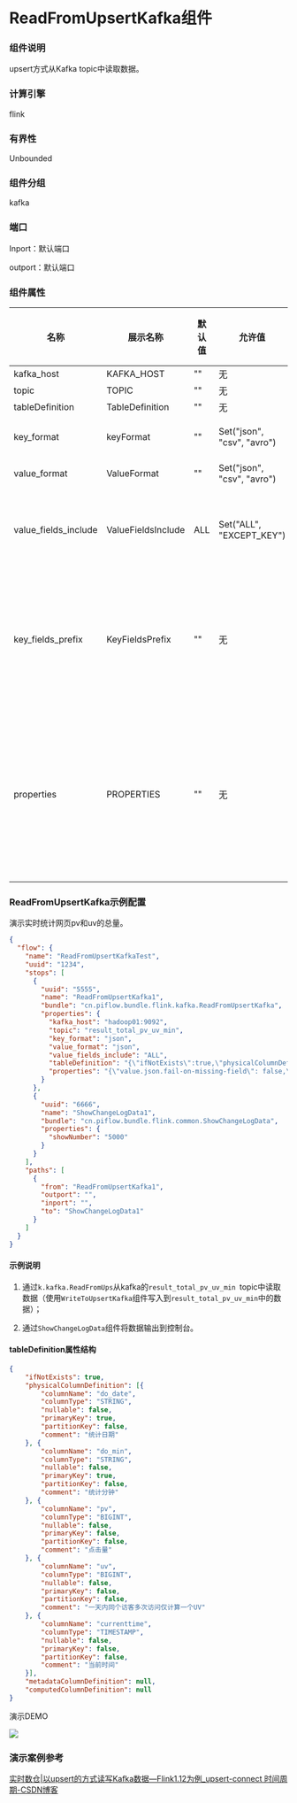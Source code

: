 # ReadFromUpsertKafka组件

### 组件说明

upsert方式从Kafka topic中读取数据。

### 计算引擎

flink

### 有界性

Unbounded

### 组件分组

kafka

### 端口

Inport：默认端口

outport：默认端口

### 组件属性

| 名称                   | 展示名称               | 默认值 | 允许值                        | 是否必填 | 描述                                                                                                                                                                                                                                                                             | 例子             |
| -------------------- | ------------------ | --- | -------------------------- | ---- | ------------------------------------------------------------------------------------------------------------------------------------------------------------------------------------------------------------------------------------------------------------------------------ | -------------- |
| kafka_host           | KAFKA_HOST         | ""  | 无                          | 是    | 逗号分隔的Kafka broker列表。                                                                                                                                                                                                                                                           | 127.0.0.1:9092 |
| topic                | TOPIC              | ""  | 无                          | 是    | 用于写入Kafka topic名称。                                                                                                                                                                                                                                                             | topic-1        |
| tableDefinition      | TableDefinition    | ""  | 无                          | 是    | Flink table定义。                                                                                                                                                                                                                                                                 |                |
| key_format           | keyFormat          | ""  | Set("json", "csv", "avro") | 是    | 用于对Kafka消息中key部分反序列化的格式。key字段由PRIMARY KEY语法指定。                                                                                                                                                                                                                                 | json           |
| value_format         | ValueFormat        | ""  | Set("json", "csv", "avro") | 是    | 用于对Kafka消息中value部分反序列化的格式                                                                                                                                                                                                                                                      | json           |
| value_fields_include | ValueFieldsInclude | ALL | Set("ALL", "EXCEPT_KEY")   | 是    | 控制哪些字段应该出现在 value 中。可取值："ALL：消息的 value 部分将包含 schema 中所有的字段包括定义为主键的字段。"EXCEPT_KEY：记录的 value 部分包含 schema 的所有字段，定义为主键的字段除外。                                                                                                                                                       | ALL            |
| key_fields_prefix    | KeyFieldsPrefix    | ""  | 无                          | 否    | 为所有消息键（Key）格式字段指定自定义前缀，以避免与消息体（Value）格式字段重名。默认情况下前缀为空。 如果定义了前缀，表结构和配置项 'key.fields' 都需要使用带前缀的名称。当构建消息键格式字段时，前缀会被移除， 消息键格式将会使用无前缀的名称。请注意该配置项要求必须将 'value.fields-include' 配置为 'EXCEPT_KEY'。                                                                                      |                |
| properties           | PROPERTIES         | ""  | 无                          | 否    | 该选项可以传递任意的 Kafka 参数。选项的后缀名必须匹配定义在 Kafka 参数文档中的参数名。 Flink 会自动移除 选项名中的 "properties." 前缀，并将转换后的键名以及值传入 KafkaClient。 例如，你可以通过 'properties.allow.auto.create.topics' = 'false' 来禁止自动创建 topic。 但是，某些选项，例如'key.deserializer' 和 'value.deserializer' 是不允许通过该方式传递参数，因为 Flink 会重写这些参数的值。 |                |

### ReadFromUpsertKafka示例配置

演示实时统计网页pv和uv的总量。

```json
{
  "flow": {
    "name": "ReadFromUpsertKafkaTest",
    "uuid": "1234",
    "stops": [
      {
        "uuid": "5555",
        "name": "ReadFromUpsertKafka1",
        "bundle": "cn.piflow.bundle.flink.kafka.ReadFromUpsertKafka",
        "properties": {
          "kafka_host": "hadoop01:9092",
          "topic": "result_total_pv_uv_min",
          "key_format": "json",
          "value_format": "json",
          "value_fields_include": "ALL",
          "tableDefinition": "{\"ifNotExists\":true,\"physicalColumnDefinition\":[{\"columnName\":\"do_date\",\"columnType\":\"STRING\",\"nullable\":false,\"primaryKey\":true,\"partitionKey\":false,\"comment\":\"统计日期\"},{\"columnName\":\"do_min\",\"columnType\":\"STRING\",\"nullable\":false,\"primaryKey\":true,\"partitionKey\":false,\"comment\":\"统计分钟\"},{\"columnName\":\"pv\",\"columnType\":\"BIGINT\",\"nullable\":false,\"primaryKey\":false,\"partitionKey\":false,\"comment\":\"点击量\"},{\"columnName\":\"uv\",\"columnType\":\"BIGINT\",\"nullable\":false,\"primaryKey\":false,\"partitionKey\":false,\"comment\":\"一天内同个访客多次访问仅计算一个UV\"},{\"columnName\":\"currenttime\",\"columnType\":\"TIMESTAMP\",\"nullable\":false,\"primaryKey\":false,\"partitionKey\":false,\"comment\":\"当前时间\"}],\"metadataColumnDefinition\":null,\"computedColumnDefinition\":null}",
          "properties": "{\"value.json.fail-on-missing-field\": false,\"properties.group.id\": \"test\"}"
        }
      },
      {
        "uuid": "6666",
        "name": "ShowChangeLogData1",
        "bundle": "cn.piflow.bundle.flink.common.ShowChangeLogData",
        "properties": {
          "showNumber": "5000"
        }
      }
    ],
    "paths": [
      {
        "from": "ReadFromUpsertKafka1",
        "outport": "",
        "inport": "",
        "to": "ShowChangeLogData1"
      }
    ]
  }
}
```

#### 示例说明

1. 通过`k.kafka.ReadFromUps`从kafka的`result_total_pv_uv_min `topic中读取数据（使用`WriteToUpsertKafka`组件写入到`result_total_pv_uv_min`中的数据）；

2. 通过`ShowChangeLogData`组件将数据输出到控制台。

#### tableDefinition属性结构

```json
{
    "ifNotExists": true,
    "physicalColumnDefinition": [{
        "columnName": "do_date",
        "columnType": "STRING",
        "nullable": false,
        "primaryKey": true,
        "partitionKey": false,
        "comment": "统计日期"
    }, {
        "columnName": "do_min",
        "columnType": "STRING",
        "nullable": false,
        "primaryKey": true,
        "partitionKey": false,
        "comment": "统计分钟"
    }, {
        "columnName": "pv",
        "columnType": "BIGINT",
        "nullable": false,
        "primaryKey": false,
        "partitionKey": false,
        "comment": "点击量"
    }, {
        "columnName": "uv",
        "columnType": "BIGINT",
        "nullable": false,
        "primaryKey": false,
        "partitionKey": false,
        "comment": "一天内同个访客多次访问仅计算一个UV"
    }, {
        "columnName": "currenttime",
        "columnType": "TIMESTAMP",
        "nullable": false,
        "primaryKey": false,
        "partitionKey": false,
        "comment": "当前时间"
    }],
    "metadataColumnDefinition": null,
    "computedColumnDefinition": null
}
```

演示DEMO

![](https://cdn.jsdelivr.net/gh/mayi295940/blog_pic_ma@main/img/piflowx/stop/flink/kafkaUpsertKafka%E6%BC%94%E7%A4%BA.gif)

### 演示案例参考

[实时数仓|以upsert的方式读写Kafka数据—Flink1.12为例_upsert-connect 时间周期-CSDN博客](https://blog.csdn.net/u013411339/article/details/113469348)
